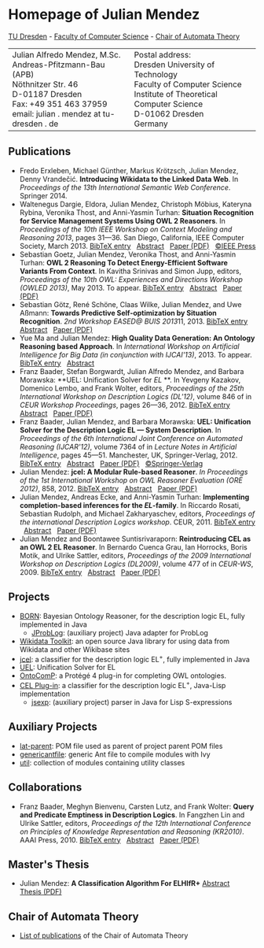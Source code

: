 # Homepage of Julian Mendez

[TU Dresden](https://www.tu-dresden.de) -
[Faculty of Computer Science](https://www.inf.tu-dresden.de) -
[Chair of Automata Theory](https://lat.inf.tu-dresden.de/index-en.html)

<table boder="0">
<tr>
  <td>Julian Alfredo Mendez, M.Sc.<br />
  Andreas-Pfitzmann-Bau (APB)<br />
  N&ouml;thnitzer Str. 46<br />
  D-01187 Dresden<br />
  Fax: +49 351 463 37959<br />
  email: julian . mendez at tu-dresden . de
  </td>
  <td>Postal address:<br />
  Dresden University of Technology<br />
  Faculty of Computer Science<br />
  Institute of Theoretical Computer Science<br />
  D-01062 Dresden<br />
  Germany</td>
</tr>
</table>


## Publications

* <a id="ErxGu14" /> Fredo Erxleben, Michael G&uuml;nther, Markus Kr&ouml;tzsch, Julian Mendez, Denny Vrande&#x010D;i&#x0107;. **Introducing Wikidata to the Linked Data Web**. In *Proceedings of the 13th International Semantic Web Conference*. Springer 2014.
* <a id="DelMe13" /> Waltenegus Dargie, Eldora, Julian Mendez, Christoph M&ouml;bius, Kateryna Rybina, Veronika Thost, and Anni-Yasmin Turhan: **Situation Recognition for Service Management Systems Using OWL 2 Reasoners**. In *Proceedings of the 10th IEEE Workshop on Context Modeling and Reasoning 2013*, pages 31&mdash;36. San Diego, California, IEEE Computer Society, March 2013.
 [BibTeX entry](https://lat.inf.tu-dresden.de/research/papers-bib.html#DelMe13) &nbsp;
 [Abstract](https://lat.inf.tu-dresden.de/research/papers-abs.html#DelMe13) &nbsp;
 [Paper (PDF)](https://lat.inf.tu-dresden.de/research/papers/2013/DElMe-CoMoRea-13.pdf) &nbsp;
 [&copy;IEEE Press](https://ieeexplore.ieee.org/Xplore/guesthome.jsp)
* <a id="GoMeT13" /> Sebastian Goetz, Julian Mendez, Veronika Thost, and Anni-Yasmin Turhan: **OWL 2 Reasoning To Detect Energy-Efficient Software Variants From Context**. In Kavitha Srinivas and Simon Jupp, editors, *Proceedings of the 10th OWL: Experiences and Directions Workshop (OWLED 2013)*, May 2013. To appear.
 [BibTeX entry](https://lat.inf.tu-dresden.de/research/papers-bib.html#GoMeT13) &nbsp;
 [Abstract](https://lat.inf.tu-dresden.de/research/papers-abs.html#GoMeT13) &nbsp;
 [Paper (PDF)](https://lat.inf.tu-dresden.de/research/papers/2013/GoMeT-OWLED-13.pdf)
* <a id="GoScWiMeAs13" /> Sebastian G&ouml;tz, Ren&eacute; Sch&ouml;ne, Claas Wilke, Julian Mendez, and Uwe A&szlig;mann: **Towards Predictive Self-optimization by Situation Recognition**. *2nd Workshop EASED@ BUIS 2013*11, 2013.
 [BibTeX entry](https://lat.inf.tu-dresden.de/research/papers-bib.html#GoScWiMeAs13) &nbsp;
 [Abstract](https://lat.inf.tu-dresden.de/research/papers-abs.html#GoScWiMeAs13) &nbsp;
 [Paper (PDF)](https://lat.inf.tu-dresden.de/research/papers/2013/GoScWiMeAs13.pdf)
* <a id="MaMe-AIBD13" /> Yue Ma and Julian Mendez: **High Quality Data Generation: An Ontology Reasoning based Approach**. In *International Workshop on Artificial Intelligence for Big Data (in conjunction with IJCAI'13)*, 2013. To appear.
 [BibTeX entry](https://lat.inf.tu-dresden.de/research/papers-bib.html#MaMe-AIBD13) &nbsp;
 [Abstract](https://lat.inf.tu-dresden.de/research/papers-abs.html#MaMe-AIBD13)
* <a id="BBMM-DL-12" /> Franz Baader, Stefan Borgwardt, Julian Alfredo Mendez, and Barbara Morawska: **UEL: Unification Solver for *EL* **. In Yevgeny Kazakov, Domenico Lembo, and Frank Wolter, editors, *Proceedings of the 25th International Workshop on Description Logics (DL'12)*, volume 846 of in *CEUR Workshop Proceedings*, pages 26&mdash;36, 2012.
 [BibTeX entry](https://lat.inf.tu-dresden.de/research/papers-bib.html#BBMM-DL-12) &nbsp;
 [Abstract](https://lat.inf.tu-dresden.de/research/papers-abs.html#BBMM-DL-12) &nbsp;
 [Paper (PDF)](https://lat.inf.tu-dresden.de/research/papers/2012/BBMM-DL-12.pdf)
* <a id="BaMM-IJCAR-12" /> Franz Baader, Julian Mendez, and Barbara Morawska: **UEL: Unification Solver for the Description Logic EL &mdash; System Description**. In *Proceedings of the 6th International Joint Conference on Automated Reasoning (IJCAR'12)*, volume 7364 of in *Lecture Notes in Artificial Intelligence*, pages 45&mdash;51. Manchester, UK, Springer-Verlag, 2012.
 [BibTeX entry](https://lat.inf.tu-dresden.de/research/papers-bib.html#BaMM-IJCAR-12) &nbsp;
 [Abstract](https://lat.inf.tu-dresden.de/research/papers-abs.html#BaMM-IJCAR-12) &nbsp;
 [Paper (PDF)](https://lat.inf.tu-dresden.de/research/papers/2012/BaMM-IJCAR-12.pdf) &nbsp;
 [&copy;Springer-Verlag](https://www.springer.de/comp/lncs/index.html)
* <a id="Me-ORE12" /> Julian Mendez: **jcel: A Modular Rule-based Reasoner**. *In Proceedings of the 1st International Workshop on OWL Reasoner Evaluation (ORE 2012)*, 858, 2012.
 [BibTeX entry](https://lat.inf.tu-dresden.de/research/papers-bib.html#Me-ORE12) &nbsp;
 [Abstract](https://lat.inf.tu-dresden.de/research/papers-abs.html#Me-ORE12) &nbsp;
 [Paper (PDF)](https://lat.inf.tu-dresden.de/research/papers/2012/Me-ORE12.pdf)
* <a id="MeEcTu-DL11" /> Julian Mendez, Andreas Ecke, and Anni-Yasmin Turhan: **Implementing completion-based inferences for the *EL*-family**. In Riccardo Rosati, Sebastian Rudolph, and Michael Zakharyaschev, editors, *Proceedings of the international Description Logics workshop*. CEUR, 2011.
 [BibTeX entry](https://lat.inf.tu-dresden.de/research/papers-bib.html#MeEcTu-DL11) &nbsp;
 [Abstract](https://lat.inf.tu-dresden.de/research/papers-abs.html#MeEcTu-DL11) &nbsp;
 [Paper (PDF)](https://lat.inf.tu-dresden.de/research/papers/2011/MeEcTu-DL.pdf)
* <a id="MeSu-DL09" /> Julian Mendez and Boontawee Suntisrivaraporn: **Reintroducing CEL as an OWL 2 EL Reasoner**. In Bernardo Cuenca Grau, Ian Horrocks, Boris Motik, and Ulrike Sattler, editors, *Proceedings of the 2009 International Workshop on Description Logics (DL2009)*, volume 477 of in *CEUR-WS*, 2009.
 [BibTeX entry](https://lat.inf.tu-dresden.de/research/papers-bib.html#MeSu-DL09) &nbsp;
 [Abstract](https://lat.inf.tu-dresden.de/research/papers-abs.html#MeSu-DL09) &nbsp;
 [Paper (PDF)](https://lat.inf.tu-dresden.de/research/papers/2009/MeSu-DL09.pdf)


## Projects

* [BORN](https://julianmendez.github.io/born): Bayesian Ontology Reasoner, for the description logic EL, fully implemented in Java
  * [JProbLog](https://julianmendez.github.io/jproblog): (auxiliary project) Java adapter for ProbLog
* [Wikidata Toolkit](https://github.com/Wikidata/Wikidata-Toolkit): an open source Java library for using data from Wikidata and other Wikibase sites 
* [jcel](https://julianmendez.github.io/jcel): a classifier for the description logic EL<sup>+</sup>, fully implemented in Java
* [UEL](https://julianmendez.github.io/uel): Unification Solver for EL
* [OntoComP](https://julianmendez.github.io/ontocomp): a Prot&eacute;g&eacute; 4 plug-in for completing OWL ontologies.
* [CEL Plug-in](https://lat.inf.tu-dresden.de/systems/cel/): a classifier for the description logic EL<sup>+</sup>, Java-Lisp implementation
  * [jsexp](https://julianmendez.github.io/jsexp): (auxiliary project) parser in Java for Lisp S-expressions


## Auxiliary Projects

* [lat-parent](https://julianmendez.github.io/lat-parent): POM file used as parent of project parent POM files
* [genericantfile](https://julianmendez.github.io/genericantfile): generic Ant file to compile modules with Ivy
* [util](https://julianmendez.github.io/util): collection of modules containing utility classes


## Collaborations

* <a id="BaaderBLW10" /> Franz Baader, Meghyn Bienvenu, Carsten Lutz, and Frank Wolter: **Query and Predicate Emptiness in Description Logics**. In Fangzhen Lin and Ulrike Sattler, editors, *Proceedings of the 12th International Conference on Principles of Knowledge Representation and Reasoning (KR2010)*. AAAI Press, 2010.
 [BibTeX entry](https://lat.inf.tu-dresden.de/research/papers-bib.html#BaaderBLW10) &nbsp;
 [Abstract](https://lat.inf.tu-dresden.de/research/papers-abs.html#BaaderBLW10) &nbsp;
 [Paper (PDF)](https://lat.inf.tu-dresden.de/research/papers/2010/BaaderBLW10.pdf)


## Master's Thesis

* <a id="Men-Mas-11" /> Julian Mendez: **A Classification Algorithm For ELHIfR+**
 [Abstract](https://lat.inf.tu-dresden.de/research/mas/#Men-Mas-11) &nbsp;
 [Thesis (PDF)](https://lat.inf.tu-dresden.de/research/mas/Men-Mas-11.pdf)


## Chair of Automata Theory

* [List of publications](https://lat.inf.tu-dresden.de/research/papers.html) of the Chair of Automata Theory


